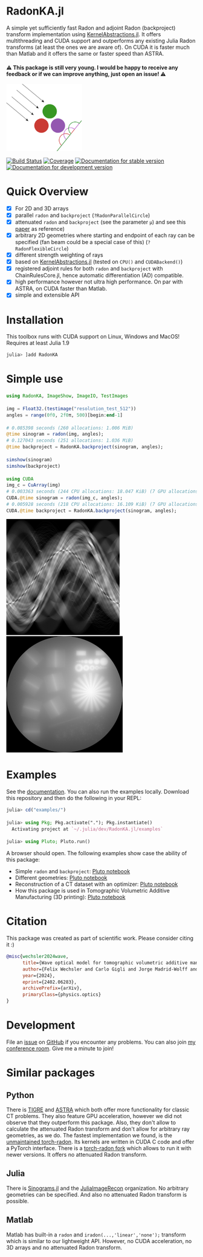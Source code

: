 # RadonKA.jl
A simple yet sufficiently fast Radon and adjoint Radon (backproject) transform implementation using [KernelAbstractions.jl](https://github.com/JuliaGPU/KernelAbstractions.jl).
It offers multithreading and CUDA support and outperforms any existing Julia Radon transforms (at least the ones we are aware of). 
On CUDA it is faster much than Matlab and it offers the same or faster speed than ASTRA.

#### ⚠️ This package is still very young. I would be happy to receive any feedback or if we can improve anything, just open an issue! ⚠️

<a  href="docs/src/assets/logo.png"><img src="docs/src/assets/logo.png"  width="200"></a>

[![Build Status](https://github.com/roflmaostc/RadonKA.jl/actions/workflows/CI.yml/badge.svg?branch=main)](https://github.com/roflmaostc/RadonKA.jl/actions/workflows/CI.yml?query=branch%3Amain)
[![Coverage](https://codecov.io/gh/roflmaostc/RadonKA.jl/branch/main/graph/badge.svg)](https://codecov.io/gh/roflmaostc/RadonKA.jl) [![Documentation for stable version](https://img.shields.io/badge/docs-stable-blue.svg)](https://roflmaostc.github.io/RadonKA.jl/stable) [![Documentation for development version](https://img.shields.io/badge/docs-main-blue.svg)](https://roflmaostc.github.io/RadonKA.jl/dev)


# Quick Overview
* [x] For 2D and 3D arrays 
* [x] parallel `radon` and `backproject` (`?RadonParallelCircle`)
* [x] attenuated `radon` and `backproject` (see the parameter `μ`) and see this [paper](https://iopscience.iop.org/article/10.1088/0266-5611/17/1/309/meta) as reference)
* [x] arbitrary 2D geometries where starting and endpoint of each ray can be specified (fan beam could be a special case of this) (`?RadonFlexibleCircle`)
* [x] different strength weighting of rays 
* [x] based on [KernelAbstractions.jl](https://github.com/JuliaGPU/KernelAbstractions.jl) (tested on `CPU()` and `CUDABackend()`)
* [x] registered adjoint rules for both `radon` and `backproject` with ChainRulesCore.jl, hence automatic differentiation (AD) compatible.
* [x] high performance however not ultra high performance. On par with ASTRA, on CUDA faster than Matlab.
* [x] simple and extensible API

# Installation
This toolbox runs with CUDA support on Linux, Windows and MacOS!
Requires at least Julia 1.9
```julia
julia> ]add RadonKA
```

# Simple use
```julia
using RadonKA, ImageShow, ImageIO, TestImages

img = Float32.(testimage("resolution_test_512"))
angles = range(0f0, 2f0π, 500)[begin:end-1]

# 0.085398 seconds (260 allocations: 1.006 MiB)
@time sinogram = radon(img, angles);
# 0.127043 seconds (251 allocations: 1.036 MiB)
@time backproject = RadonKA.backproject(sinogram, angles);

simshow(sinogram)
simshow(backproject)

using CUDA
img_c = CuArray(img)
# 0.003363 seconds (244 CPU allocations: 18.047 KiB) (7 GPU allocations: 1007.934 KiB, 0.96% memmgmt time)
CUDA.@time sinogram = radon(img_c, angles);
# 0.005928 seconds (218 CPU allocations: 16.109 KiB) (7 GPU allocations: 1.012 MiB, 0.49% memmgmt time)
CUDA.@time backproject = RadonKA.backproject(sinogram, angles);
```
<a  href="docs/src/assets/sinogram.png"><img src="docs/src/assets/sinogram.png"  width="300"></a>
<a  href="docs/src/assets/radonka_backproject.png"><img src="docs/src/assets/radonka_backproject.png"  width="308"></a>

# Examples
See the [documentation](https://roflmaostc.github.io/RadonKA.jl/dev/tutorial).
You can also run the examples locally.
Download this repository and then do the following in your REPL:
```julia
julia> cd("examples/")

julia> using Pkg; Pkg.activate("."); Pkg.instantiate()
  Activating project at `~/.julia/dev/RadonKA.jl/examples`

julia> using Pluto; Pluto.run()
```
A browser should open.
The following examples show case the ability of this package:
* Simple `radon` and `backproject`: [Pluto notebook](examples/0_example_radon_backproject.jl)
* Different geometries: [Pluto notebook](examples/0_example_radon_backproject.jl)
* Reconstruction of a CT dataset with an optimizer: [Pluto notebook](examples/2_CT_with_optimizer.jl)
* How this package is used in Tomographic Volumetric Additive Manufacturing (3D printing): [Pluto notebook](examples/4_Tomographic_Volumetric_Additive_Manufacturing_with_Refraction.jl)

# Citation
This package was created as part of scientific work. Please consider citing it :)
```bibtex
@misc{wechsler2024wave,
      title={Wave optical model for tomographic volumetric additive manufacturing}, 
      author={Felix Wechsler and Carlo Gigli and Jorge Madrid-Wolff and Christophe Moser},
      year={2024},
      eprint={2402.06283},
      archivePrefix={arXiv},
      primaryClass={physics.optics}
}
```

# Development
File an [issue](https://github.com/roflmaostc/RadonKA.jl/issues) on [GitHub](https://github.com/roflmaostc/RadonKA.jl) if you encounter any problems.
You can also join [my conference room](https://epfl.zoom.us/my/wechsler). Give me a minute to join!

# Similar packages

## Python
There is [TIGRE](https://github.com/CERN/TIGRE) and [ASTRA](https://github.com/astra-toolbox/astra-toolbox) which both offer more functionality for classic CT problems.
They also feature GPU acceleration, however we did not observe that they outperform this package. Also, they don't allow to calculate the attenuated Radon transform
and don't allow for arbitrary ray geometries, as we do.
The fastest implementation we found, is the [unmaintained torch-radon](https://github.com/matteo-ronchetti/torch-radon). Its kernels are written in CUDA C code and offer a PyTorch interface.
There is a [torch-radon fork](https://github.com/carterbox/torch-radon) which allows to run it with newer versions. It offers no attenuated Radon transform.


## Julia
There is [Sinograms.jl](https://github.com/JuliaImageRecon/Sinograms.jl) and the [JuliaImageRecon](https://github.com/JuliaImageRecon) organization.
No arbitrary geometries can be specified. And also no attenuated Radon transform is possible.

## Matlab
Matlab has built-in a `radon` and `iradon(...,'linear','none');` transform which is similar to our lightweight API. However, no CUDA acceleration, no 3D arrays and no attenuated Radon transform.
